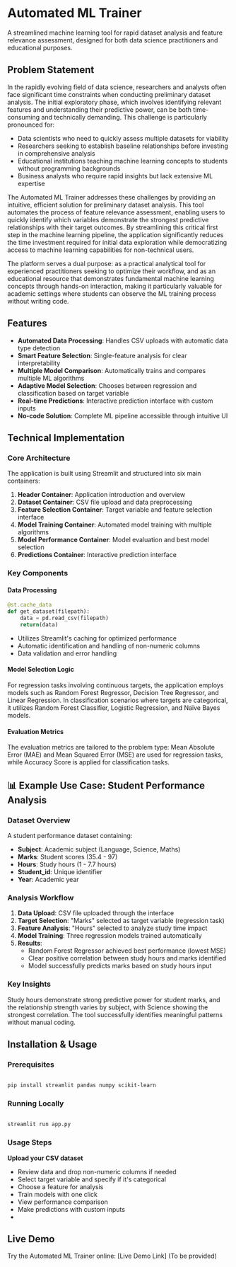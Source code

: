 # Automated ML Trainer

A streamlined machine learning tool for rapid dataset analysis and feature relevance assessment, designed for both data science practitioners and educational purposes.

##  Problem Statement

In the rapidly evolving field of data science, researchers and analysts often face significant time constraints when conducting preliminary dataset analysis. The initial exploratory phase, which involves identifying relevant features and understanding their predictive power, can be both time-consuming and technically demanding. This challenge is particularly pronounced for:

- Data scientists who need to quickly assess multiple datasets for viability
- Researchers seeking to establish baseline relationships before investing in comprehensive analysis
- Educational institutions teaching machine learning concepts to students without programming backgrounds
- Business analysts who require rapid insights but lack extensive ML expertise

The Automated ML Trainer addresses these challenges by providing an intuitive, efficient solution for preliminary dataset analysis. This tool automates the process of feature relevance assessment, enabling users to quickly identify which variables demonstrate the strongest predictive relationships with their target outcomes. By streamlining this critical first step in the machine learning pipeline, the application significantly reduces the time investment required for initial data exploration while democratizing access to machine learning capabilities for non-technical users.

The platform serves a dual purpose: as a practical analytical tool for experienced practitioners seeking to optimize their workflow, and as an educational resource that demonstrates fundamental machine learning concepts through hands-on interaction, making it particularly valuable for academic settings where students can observe the ML training process without writing code.

##  Features

- **Automated Data Processing**: Handles CSV uploads with automatic data type detection
- **Smart Feature Selection**: Single-feature analysis for clear interpretability
- **Multiple Model Comparison**: Automatically trains and compares multiple ML algorithms
- **Adaptive Model Selection**: Chooses between regression and classification based on target variable
- **Real-time Predictions**: Interactive prediction interface with custom inputs
- **No-code Solution**: Complete ML pipeline accessible through intuitive UI

##  Technical Implementation

### Core Architecture

The application is built using Streamlit and structured into six main containers:

1. **Header Container**: Application introduction and overview
2. **Dataset Container**: CSV file upload and data preprocessing
3. **Feature Selection Container**: Target variable and feature selection interface
4. **Model Training Container**: Automated model training with multiple algorithms
5. **Model Performance Container**: Model evaluation and best model selection
6. **Predictions Container**: Interactive prediction interface

### Key Components

#### Data Processing
```python
@st.cache_data
def get_dataset(filepath):
    data = pd.read_csv(filepath)
    return(data)
```

- Utilizes Streamlit's caching for optimized performance
- Automatic identification and handling of non-numeric columns
- Data validation and error handling

#### Model Selection Logic

For regression tasks involving continuous targets, the application employs models such as Random Forest Regressor, Decision Tree Regressor, and Linear Regression. In classification scenarios where targets are categorical, it utilizes Random Forest Classifier, Logistic Regression, and Naïve Bayes models.

#### Evaluation Metrics
The evaluation metrics are tailored to the problem type: Mean Absolute Error (MAE) and Mean Squared Error (MSE) are used for regression tasks, while Accuracy Score is applied for classification tasks.

## 📊 Example Use Case: Student Performance Analysis

### Dataset Overview
A student performance dataset containing:
- **Subject**: Academic subject (Language, Science, Maths)
- **Marks**: Student scores (35.4 - 97)
- **Hours**: Study hours (1 - 7.7 hours)
- **Student_id**: Unique identifier
- **Year**: Academic year

### Analysis Workflow

1. **Data Upload**: CSV file uploaded through the interface
2. **Target Selection**: "Marks" selected as target variable (regression task)
3. **Feature Analysis**: "Hours" selected to analyze study time impact
4. **Model Training**: Three regression models trained automatically
5. **Results**: 
   - Random Forest Regressor achieved best performance (lowest MSE)
   - Clear positive correlation between study hours and marks identified
   - Model successfully predicts marks based on study hours input

### Key Insights
Study hours demonstrate strong predictive power for student marks, and the relationship strength varies by subject, with Science showing the strongest correlation. The tool successfully identifies meaningful patterns without manual coding.

## Installation & Usage

### Prerequisites
``` BASH

pip install streamlit pandas numpy scikit-learn
```

### Running Locally
```BASH

streamlit run app.py
```

### Usage Steps

**Upload your CSV dataset**

- Review data and drop non-numeric columns if needed
- Select target variable and specify if it's categorical
- Choose a feature for analysis
- Train models with one click
- View performance comparison
- Make predictions with custom inputs
- 
## Live Demo
Try the Automated ML Trainer online: [Live Demo Link] (To be provided)



